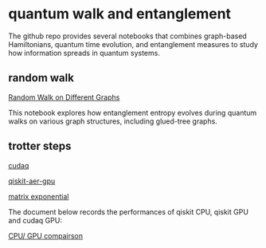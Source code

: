 # quantum walk and entanglement 

The github repo provides several notebooks that combines graph-based Hamiltonians, quantum time evolution, and entanglement measures to study how information spreads in quantum systems. 

## random walk 

[Random Walk on Different Graphs](https://github.com/jonahso/quantum-walk-and-entanglement/blob/a3abb579f48e95c36719e9cfe3adbf52e8067be3/random_walk.ipynb) 

This notebook explores how entanglement entropy evolves during quantum walks on various graph structures, including glued-tree graphs. 

## trotter steps 

[cudaq](https://github.com/jonahso/quantum-walk-and-entanglement/blob/cf4706280908de568fc7fd238cd8d1a79b1e0c0b/trotter_steps_cudaq_edited.ipynb) 

[qiskit-aer-gpu](https://github.com/jonahso/quantum-walk-and-entanglement/blob/dc17a037ce04b46b92eb0e7dc89eb6209a23f023/trotter_steps_qiskit.ipynb) 

[matrix exponential](https://github.com/jonahso/quantum-walk-and-entanglement/blob/dc17a037ce04b46b92eb0e7dc89eb6209a23f023/entanglement_trotter_error.ipynb) 

The document below records the performances of qiskit CPU, qiskit GPU and cudaq GPU: 

[CPU/ GPU compairson](https://docs.google.com/document/d/19h4Z0-DiqDh6jvB_zOMiuUDnqxpCwPj00U1Lpo-U6t8/edit?usp=sharing) 
